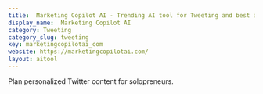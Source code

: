 ```yaml
---
title:  Marketing Copilot AI - Trending AI tool for Tweeting and best alternatives
display_name:  Marketing Copilot AI
category: Tweeting
category_slug: tweeting
key: marketingcopilotai_com
website: https://marketingcopilotai.com/
layout: aitool
---
```


Plan personalized Twitter content for solopreneurs.
